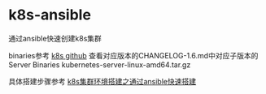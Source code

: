 # k8s-ansible
通过ansible快速创建k8s集群

binaries参考 [k8s github](#https://github.com/kubernetes/kubernetes)
查看对应版本的CHANGELOG-1.6.md中对应子版本的Server Binaries  kubernetes-server-linux-amd64.tar.gz


具体搭建步骤参考 [k8s集群环境搭建之通过ansible快速搭建](#http://blog.liu-kevin.com/2018/11/14/k8s-2/)
